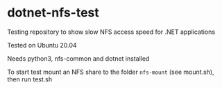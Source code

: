 # dotnet-nfs-test
Testing repository to show slow NFS access speed for .NET applications 

Tested on Ubuntu 20.04

Needs python3, nfs-common and dotnet installed

To start test mount an NFS share to the folder `nfs-mount` (see mount.sh), then run test.sh
